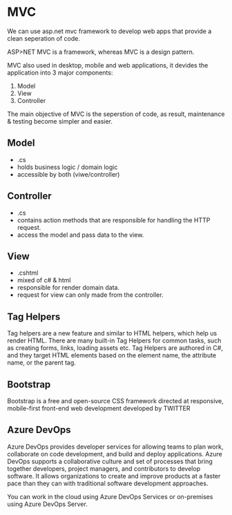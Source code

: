 # MVC

We can use asp.net mvc framework to develop web apps that provide a clean seperation of code.

ASP>NET MVC is a framework, whereas MVC is a design pattern.

MVC also used in desktop, mobile and web applications, it devides the application into 3 major components:

1. Model
2. View
3. Controller

The main objective of MVC is the seperstion of code, as result, maintenance & testing become simpler and easier.

## Model 
- .cs
- holds business logic / domain logic
- accessible by both (viwe/controller)

## Controller
- .cs
- contains action methods that are responsible for handling the HTTP request.
- access the model and pass data to the view.

## View
- .cshtml
- mixed of c# & html
- responsible for render domain data.
- request for view can only made from the controller.


## Tag Helpers
Tag helpers are a new feature and similar to HTML helpers, which help us render HTML. There are many built-in Tag Helpers for common tasks, such as creating forms, links, loading assets etc. Tag Helpers are authored in C#, and they target HTML elements based on the element name, the attribute name, or the parent tag.

## Bootstrap
Bootstrap is a free and open-source CSS framework directed at responsive,
mobile-first front-end web development developed by TWITTER

## Azure DevOps

Azure DevOps provides developer services for allowing teams to plan work, collaborate on code development, and build and deploy applications. Azure DevOps supports a collaborative culture and set of processes that bring together developers, project managers, and contributors to develop software. It allows organizations to create and improve products at a faster pace than they can with traditional software development approaches.

You can work in the cloud using Azure DevOps Services or on-premises using Azure DevOps Server.